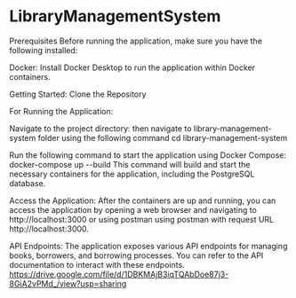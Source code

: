 # LibraryManagementSystem

Prerequisites
Before running the application, make sure you have the following installed:

Docker: Install Docker Desktop to run the application within Docker containers.

Getting Started:
Clone the Repository

For Running the Application:

Navigate to the project directory:
then navigate to library-management-system folder using the following command 
cd library-management-system

Run the following command to start the application using Docker Compose:
docker-compose up --build
This command will build and start the necessary containers for the application, including the PostgreSQL database.

Access the Application:
After the containers are up and running, you can access the application by opening a web browser and navigating to http://localhost:3000 or using postman using postman with request URL http://localhost:3000.

API Endpoints:
The application exposes various API endpoints for managing books, borrowers, and borrowing processes. You can refer to the API documentation to interact with these endpoints.  https://drive.google.com/file/d/1DBKMAjB3iqTQAbDoe87j3-8GiA2vPMd_/view?usp=sharing
